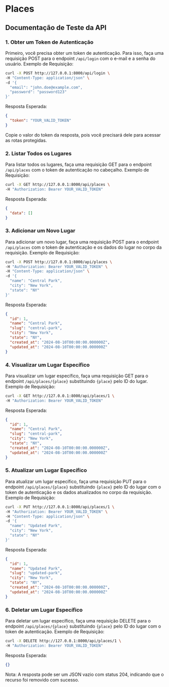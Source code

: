 # Places

## Documentação de Teste da API

### 1. Obter um Token de Autenticação

Primeiro, você precisa obter um token de autenticação. Para isso, faça uma requisição POST para o endpoint `/api/login` com o e-mail e a senha do usuário.
Exemplo de Requisição:

```bash
curl -X POST http://127.0.0.1:8000/api/login \
-H "Content-Type: application/json" \
-d '{
  "email": "john.doe@example.com",
  "password": "password123"
}'
```

Resposta Esperada:

```json
{
  "token": "YOUR_VALID_TOKEN"
}
```

Copie o valor do token da resposta, pois você precisará dele para acessar as rotas protegidas.

### 2. Listar Todos os Lugares

Para listar todos os lugares, faça uma requisição GET para o endpoint `/api/places` com o token de autenticação no cabeçalho.
Exemplo de Requisição:

```bash
curl -X GET http://127.0.0.1:8000/api/places \
-H "Authorization: Bearer YOUR_VALID_TOKEN"
```

Resposta Esperada:

```json
{
  "data": []
}
```

### 3. Adicionar um Novo Lugar

Para adicionar um novo lugar, faça uma requisição POST para o endpoint `/api/places` com o token de autenticação e os dados do lugar no corpo da requisição.
Exemplo de Requisição:

```bash
curl -X POST http://127.0.0.1:8000/api/places \
-H "Authorization: Bearer YOUR_VALID_TOKEN" \
-H "Content-Type: application/json" \
-d '{
  "name": "Central Park",
  "city": "New York",
  "state": "NY"
}'
```

Resposta Esperada:
```json
{
  "id": 1,
  "name": "Central Park",
  "slug": "central-park",
  "city": "New York",
  "state": "NY",
  "created_at": "2024-08-10T00:00:00.000000Z",
  "updated_at": "2024-08-10T00:00:00.000000Z"
}
```

### 4. Visualizar um Lugar Específico

Para visualizar um lugar específico, faça uma requisição GET para o endpoint `/api/places/{place}` substituindo `{place}` pelo ID do lugar.
Exemplo de Requisição:

```bash
curl -X GET http://127.0.0.1:8000/api/places/1 \
-H "Authorization: Bearer YOUR_VALID_TOKEN"
```

Resposta Esperada:

```json
{
  "id": 1,
  "name": "Central Park",
  "slug": "central-park",
  "city": "New York",
  "state": "NY",
  "created_at": "2024-08-10T00:00:00.000000Z",
  "updated_at": "2024-08-10T00:00:00.000000Z"
}
```

### 5. Atualizar um Lugar Específico

Para atualizar um lugar específico, faça uma requisição PUT para o endpoint `/api/places/{place}` substituindo `{place}` pelo ID do lugar com o token de autenticação e os dados atualizados no corpo da requisição.
Exemplo de Requisição:

```bash
curl -X PUT http://127.0.0.1:8000/api/places/1 \
-H "Authorization: Bearer YOUR_VALID_TOKEN" \
-H "Content-Type: application/json" \
-d '{
  "name": "Updated Park",
  "city": "New York",
  "state": "NY"
}'
```

Resposta Esperada:

```json
{
  "id": 1,
  "name": "Updated Park",
  "slug": "updated-park",
  "city": "New York",
  "state": "NY",
  "created_at": "2024-08-10T00:00:00.000000Z",
  "updated_at": "2024-08-10T00:00:00.000000Z"
}
```

### 6. Deletar um Lugar Específico

Para deletar um lugar específico, faça uma requisição DELETE para o endpoint `/api/places/{place}` substituindo `{place}` pelo ID do lugar com o token de autenticação.
Exemplo de Requisição:

```bash
curl -X DELETE http://127.0.0.1:8000/api/places/1 \
-H "Authorization: Bearer YOUR_VALID_TOKEN"
```

Resposta Esperada:

```json
{}
```

Nota: A resposta pode ser um JSON vazio com status 204, indicando que o recurso foi removido com sucesso.

